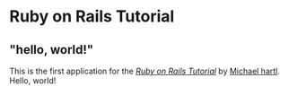 # Ruby on Rails Tutorial

## "hello, world!"

This is the first application for the
[*Ruby on Rails Tutorial*](https://www.railstutorial.org/)
by [Michael hartl](https://www.michaelhartl.com/). Hello, world!